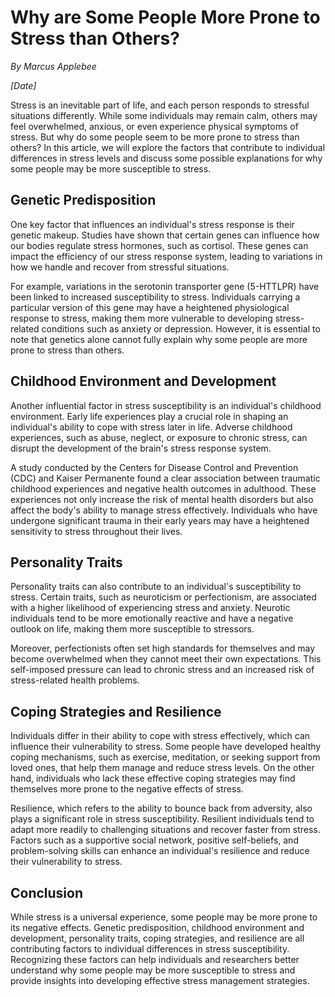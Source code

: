 # Why are Some People More Prone to Stress than Others?

*By Marcus Applebee*

*[Date]*

Stress is an inevitable part of life, and each person responds to stressful situations differently. While some individuals may remain calm, others may feel overwhelmed, anxious, or even experience physical symptoms of stress. But why do some people seem to be more prone to stress than others? In this article, we will explore the factors that contribute to individual differences in stress levels and discuss some possible explanations for why some people may be more susceptible to stress.

## Genetic Predisposition

One key factor that influences an individual's stress response is their genetic makeup. Studies have shown that certain genes can influence how our bodies regulate stress hormones, such as cortisol. These genes can impact the efficiency of our stress response system, leading to variations in how we handle and recover from stressful situations.

For example, variations in the serotonin transporter gene (5-HTTLPR) have been linked to increased susceptibility to stress. Individuals carrying a particular version of this gene may have a heightened physiological response to stress, making them more vulnerable to developing stress-related conditions such as anxiety or depression. However, it is essential to note that genetics alone cannot fully explain why some people are more prone to stress than others.

## Childhood Environment and Development

Another influential factor in stress susceptibility is an individual's childhood environment. Early life experiences play a crucial role in shaping an individual's ability to cope with stress later in life. Adverse childhood experiences, such as abuse, neglect, or exposure to chronic stress, can disrupt the development of the brain's stress response system.

A study conducted by the Centers for Disease Control and Prevention (CDC) and Kaiser Permanente found a clear association between traumatic childhood experiences and negative health outcomes in adulthood. These experiences not only increase the risk of mental health disorders but also affect the body's ability to manage stress effectively. Individuals who have undergone significant trauma in their early years may have a heightened sensitivity to stress throughout their lives.

## Personality Traits

Personality traits can also contribute to an individual's susceptibility to stress. Certain traits, such as neuroticism or perfectionism, are associated with a higher likelihood of experiencing stress and anxiety. Neurotic individuals tend to be more emotionally reactive and have a negative outlook on life, making them more susceptible to stressors.

Moreover, perfectionists often set high standards for themselves and may become overwhelmed when they cannot meet their own expectations. This self-imposed pressure can lead to chronic stress and an increased risk of stress-related health problems.

## Coping Strategies and Resilience

Individuals differ in their ability to cope with stress effectively, which can influence their vulnerability to stress. Some people have developed healthy coping mechanisms, such as exercise, meditation, or seeking support from loved ones, that help them manage and reduce stress levels. On the other hand, individuals who lack these effective coping strategies may find themselves more prone to the negative effects of stress.

Resilience, which refers to the ability to bounce back from adversity, also plays a significant role in stress susceptibility. Resilient individuals tend to adapt more readily to challenging situations and recover faster from stress. Factors such as a supportive social network, positive self-beliefs, and problem-solving skills can enhance an individual's resilience and reduce their vulnerability to stress.

## Conclusion

While stress is a universal experience, some people may be more prone to its negative effects. Genetic predisposition, childhood environment and development, personality traits, coping strategies, and resilience are all contributing factors to individual differences in stress susceptibility. Recognizing these factors can help individuals and researchers better understand why some people may be more susceptible to stress and provide insights into developing effective stress management strategies.